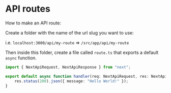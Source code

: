 # API routes

How to make an API route:

Create a folder with the name of the url slug you want to use:

i.e. `localhost:3000/api/my-route` => `/src/app/api/my-route`

Then inside this folder, create a file called `route.ts` that exports a default `async` function.

```ts
import { NextApiRequest, NextApiResponse } from "next";

export default async function handler(req: NextApiRequest, res: NextApiResponse) {
    res.status(200).json({ message: "Hello World!" });
}
```
